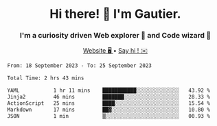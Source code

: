 <h1 align="center">Hi there! 👋 I'm Gautier.</h1>
<h3 align="center">I'm a curiosity driven Web explorer 🚀 and Code wizard 🧙</h3>

<p align="center">
  <a href="https://xisabla.github.io/">Website 🖥️ </a> •
  <a href="mailto:xisabla.dev@gmail.com">Say hi ! ✉️</a>
</p>

<!--START_SECTION:waka-->

```txt
From: 18 September 2023 - To: 25 September 2023

Total Time: 2 hrs 43 mins

YAML           1 hr 11 mins    ███████████░░░░░░░░░░░░░░   43.92 %
Jinja2         46 mins         ███████░░░░░░░░░░░░░░░░░░   28.33 %
ActionScript   25 mins         ████░░░░░░░░░░░░░░░░░░░░░   15.54 %
Markdown       17 mins         ██▓░░░░░░░░░░░░░░░░░░░░░░   10.80 %
JSON           1 min           ▒░░░░░░░░░░░░░░░░░░░░░░░░   00.93 %
```

<!--END_SECTION:waka-->
